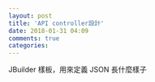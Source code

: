```yaml
---
layout: post
title: 'API controller設計'
date: 2018-01-31 04:09
comments: true
categories: 
---
```

 JBuilder 樣板，用來定義 JSON 長什麼樣子